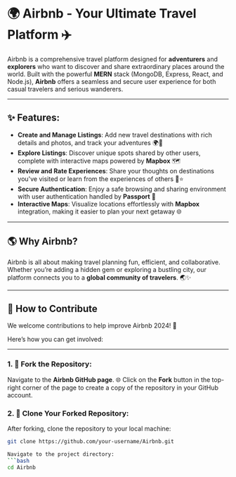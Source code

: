 # 🌍 **Airbnb** - Your Ultimate Travel Platform ✈️

Airbnb is a comprehensive travel platform designed for **adventurers** and **explorers** who want to discover and share extraordinary places around the world. Built with the powerful **MERN** stack (MongoDB, Express, React, and Node.js), **Airbnb** offers a seamless and secure user experience for both casual travelers and serious wanderers.

---

## ✨ **Features**:

- **Create and Manage Listings**: Add new travel destinations with rich details and photos, and track your adventures 🌍📸
- **Explore Listings**: Discover unique spots shared by other users, complete with interactive maps powered by **Mapbox** 🗺️
- **Review and Rate Experiences**: Share your thoughts on destinations you've visited or learn from the experiences of others 📝⭐
- **Secure Authentication**: Enjoy a safe browsing and sharing environment with user authentication handled by **Passport** 🔐
- **Interactive Maps**: Visualize locations effortlessly with **Mapbox** integration, making it easier to plan your next getaway 🌐

---

## 🌎 **Why Airbnb?**

Airbnb is all about making travel planning fun, efficient, and collaborative. Whether you’re adding a hidden gem or exploring a bustling city, our platform connects you to a **global community of travelers**. 🌏✨

---

## 🤝 **How to Contribute**

We welcome contributions to help improve Airbnb 2024! 🚀

Here’s how you can get involved:

---

### 1. 🍴 **Fork the Repository**:
Navigate to the **Airbnb GitHub page**. 🌐 Click on the **Fork** button in the top-right corner of the page to create a copy of the repository in your GitHub account.

### 2. 🔄 **Clone Your Forked Repository**:
After forking, clone the repository to your local machine:
```bash
git clone https://github.com/your-username/Airbnb.git

Navigate to the project directory:
```bash
cd Airbnb

